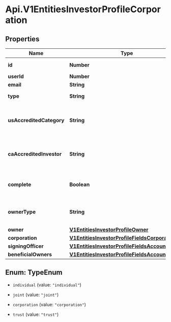 # Api.V1EntitiesInvestorProfileCorporation

## Properties

Name | Type | Description | Notes
------------ | ------------- | ------------- | -------------
**id** | **Number** | Investor Profile id | [optional] 
**userId** | **Number** | User id | [optional] 
**email** | **String** | User email | [optional] 
**type** | **String** | Investor Profile type | [optional] 
**usAccreditedCategory** | **String** | The United States accredited investor information | [optional] 
**caAccreditedInvestor** | **String** | The Canadian accredited investor information | [optional] 
**complete** | **Boolean** | To check if the profile is complete or not | [optional] 
**ownerType** | **String** | Type of the investor profile owner | [optional] 
**owner** | [**V1EntitiesInvestorProfileOwner**](V1EntitiesInvestorProfileOwner.md) |  | [optional] 
**corporation** | [**V1EntitiesInvestorProfileFieldsCorporation**](V1EntitiesInvestorProfileFieldsCorporation.md) |  | [optional] 
**signingOfficer** | [**V1EntitiesInvestorProfileFieldsAccountHolder**](V1EntitiesInvestorProfileFieldsAccountHolder.md) |  | [optional] 
**beneficialOwners** | [**V1EntitiesInvestorProfileFieldsAccountHolder**](V1EntitiesInvestorProfileFieldsAccountHolder.md) |  | [optional] 



## Enum: TypeEnum


* `individual` (value: `"individual"`)

* `joint` (value: `"joint"`)

* `corporation` (value: `"corporation"`)

* `trust` (value: `"trust"`)




